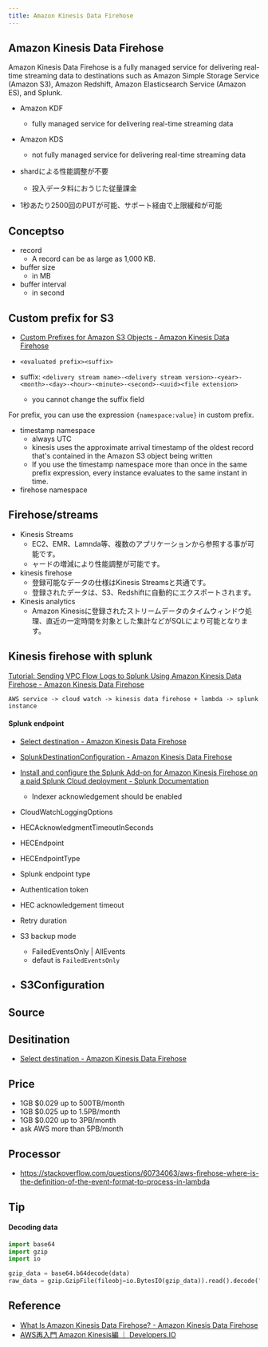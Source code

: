 ```yaml
---
title: Amazon Kinesis Data Firehose
---
```


## Amazon Kinesis Data Firehose
Amazon Kinesis Data Firehose is a fully managed service for delivering real-time streaming data to destinations such as Amazon Simple Storage Service (Amazon S3), Amazon Redshift, Amazon Elasticsearch Service (Amazon ES), and Splunk.

* Amazon KDF
    * fully managed service for delivering real-time streaming data
* Amazon KDS
    * not fully managed service for delivering real-time streaming data

* shardによる性能調整が不要
    * 投入データ料におうじた従量課金
* 1秒あたり2500回のPUTが可能、サポート経由で上限緩和が可能


## Conceptso
* record
    * A record can be as large as 1,000 KB.
* buffer size
    * in MB
* buffer interval
    * in second

## Custom prefix for S3 
- [Custom Prefixes for Amazon S3 Objects \- Amazon Kinesis Data Firehose](https://docs.aws.amazon.com/firehose/latest/dev/s3-prefixes.html)


- `<evaluated prefix><suffix>`
- suffix: `<delivery stream name>-<delivery stream version>-<year>-<month>-<day>-<hour>-<minute>-<second>-<uuid><file extension>`
    - you cannot change the suffix field


For prefix, you can use the expression `{namespace:value}` in custom prefix.


* timestamp namespace
    * always UTC
    * kinesis uses the approximate arrival timestamp of the oldest record that's contained in the Amazon S3 object being written
    * If you use the timestamp namespace more than once in the same prefix expression, every instance evaluates to the same instant in time.
* firehose namespace



## Firehose/streams
* Kinesis Streams
    * EC2、EMR、Lamnda等、複数のアプリケーションから参照する事が可能です。
    *  ャードの増減により性能調整が可能です。
* kinesis firehose
    * 登録可能なデータの仕様はKinesis Streamsと共通です。
    * 登録されたデータは、S3、Redshiftに自動的にエクスポートされます。
* Kinesis analytics
    * Amazon Kinesisに登録されたストリームデータのタイムウィンドウ処理、直近の一定時間を対象とした集計などがSQLにより可能となります。

## Kinesis firehose with splunk
[Tutorial: Sending VPC Flow Logs to Splunk Using Amazon Kinesis Data Firehose \- Amazon Kinesis Data Firehose](https://docs.aws.amazon.com/firehose/latest/dev/vpc-splunk-tutorial.html)

```
AWS service -> cloud watch -> kinesis data firehose + lambda -> splunk instance
```


#### Splunk endpoint
- [Select destination \- Amazon Kinesis Data Firehose](https://docs.aws.amazon.com/firehose/latest/dev/create-destination.html#create-destination-splunk)
- [SplunkDestinationConfiguration \- Amazon Kinesis Data Firehose](https://docs.aws.amazon.com/firehose/latest/APIReference/API_SplunkDestinationConfiguration.html#Firehose-Type-SplunkDestinationConfiguration-S3BackupMode)
- [Install and configure the Splunk Add\-on for Amazon Kinesis Firehose on a paid Splunk Cloud deployment \- Splunk Documentation](https://docs.splunk.com/Documentation/AddOns/released/Firehose/RequestFirehose)
    - Indexer acknowledgement should be enabled


- CloudWatchLoggingOptions
- HECAcknowledgmentTimeoutInSeconds
- HECEndpoint
- HECEndpointType
- Splunk endpoint type
- Authentication token
- HEC acknowledgement timeout
- Retry duration
- S3 backup mode
    - FailedEventsOnly | AllEvents
    - defaut is `FailedEventsOnly`
- S3Configuration
    - 


## Source

## Desitination
- [Select destination \- Amazon Kinesis Data Firehose](https://docs.aws.amazon.com/firehose/latest/dev/create-destination.html#create-destination-s3)


## Price
* 1GB \$0.029 up to 500TB/month
* 1GB \$0.025 up to 1.5PB/month
* 1GB \$0.020 up to 3PB/month
* ask AWS more than 5PB/month


## Processor
- https://stackoverflow.com/questions/60734063/aws-firehose-where-is-the-definition-of-the-event-format-to-process-in-lambda


## Tip

#### Decoding data

```python
import base64
import gzip
import io

gzip_data = base64.b64decode(data)
raw_data = gzip.GzipFile(fileobj=io.BytesIO(gzip_data)).read().decode("utf-8")
```

## Reference
* [What Is Amazon Kinesis Data Firehose? \- Amazon Kinesis Data Firehose](https://docs.aws.amazon.com/firehose/latest/dev/what-is-this-service.html)
* [AWS再入門 Amazon Kinesis編 ｜ Developers.IO](http://dev.classmethod.jp/cloud/aws/cm-advent-calendar-2015-aws-re-entering-kinesis/)
